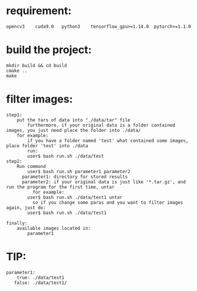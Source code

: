 # requirement:


	opencv3    cuda9.0   python3	tensorflow_gpu>=1.14.0	pytorch>=1.1.0


#  build the project:


	mkdir build && cd build
	cmake ..
	make



# filter images:


	step1:
		put the tars of data into "./data/tar" file
	        furthermore, if your original data is a folder contained images, you just need place the folder into ./data/
		for example:
			if you have a folder named 'test' what contained some images, place folder 'test' into ./data
		    run:
			user$ bash run.sh ./data/test 
	step2:
		Run commond
			user$ bash run.sh parameter1 parameter2
		  parameter1: directory for stored results
		  parameter2: if your original data is just like '*.tar.gz', and run the program for the first time, untar
		      for example:
			user$ bash run.sh ./data/test1 untar
		      so if you change some paras and you want to filter images again, just do:
			user$ bash run.sh ./data/test1

	finally:
		available images located in:
			parameter1
			

# TIP:
	
	parameter1:
	    true: ./data/test1
	   false: ./data/test1/
